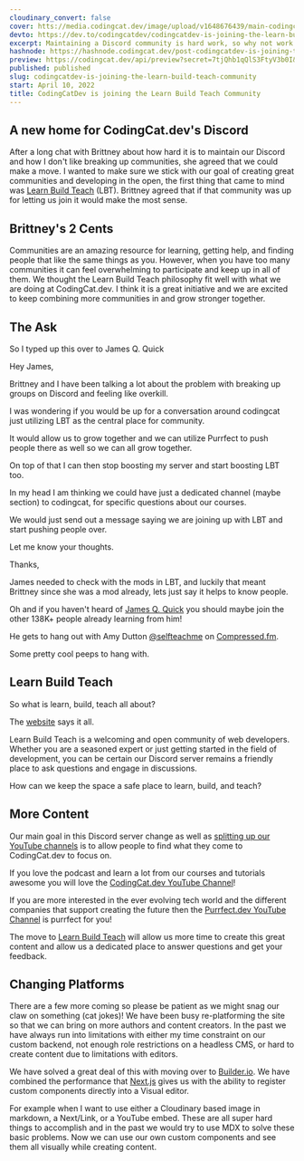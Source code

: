 ```yaml
---
cloudinary_convert: false
cover: htts://media.codingcat.dev/image/upload/v1648676439/main-codingcatdev-photo/CodingCat.dev_joins_Learn_Build_Teach.png
devto: https://dev.to/codingcatdev/codingcatdev-is-joining-the-learn-build-teach-community-3l25
excerpt: Maintaining a Discord community is hard work, so why not work with great people to host one together!
hashnode: https://hashnode.codingcat.dev/post-codingcatdev-is-joining-the-learn-build-teach-community
preview: https://codingcat.dev/api/preview?secret=7tjQhb1qQlS3FtyV3b0I&selectionType=post&selectionSlug=codingcatdev-is-joining-the-learn-build-teach-community&_id=22a87539758346779777a7afbeb64217
published: published
slug: codingcatdev-is-joining-the-learn-build-teach-community
start: April 10, 2022
title: CodingCatDev is joining the Learn Build Teach Community
---
```

## A new home for CodingCat.dev's Discord

After a long chat with Brittney about how hard it is to maintain our Discord and how I don't like breaking up communities, she agreed that we could make a move. I wanted to make sure we stick with our goal of creating great communities and developing in the open, the first thing that came to mind was [Learn Build Teach](https://discord.gg/xSRsCfvVEB) (LBT). Brittney agreed that if that community was up for letting us join it would make the most sense.

## Brittney's 2 Cents

Communities are an amazing resource for learning, getting help, and finding people that like the same things as you. However, when you have too many communities it can feel overwhelming to participate and keep up in all of them. We thought the Learn Build Teach philosophy fit well with what we are doing at CodingCat.dev. I think it is a great initiative and we are excited to keep combining more communities in and grow stronger together.

## The Ask

So I typed up this over to James Q. Quick

Hey James,

Brittney and I have been talking a lot about the problem with breaking up groups on Discord and feeling like overkill.

I was wondering if you would be up for a conversation around codingcat just utilizing LBT as the central place for community.

It would allow us to grow together and we can utilize Purrfect to push people there as well so we can all grow together.

On top of that I can then stop boosting my server and start boosting LBT too.

In my head I am thinking we could have just a dedicated channel (maybe section) to codingcat, for specific questions about our courses.

We would just send out a message saying we are joining up with LBT and start pushing people over.

Let me know your thoughts.

Thanks,

James needed to check with the mods in LBT, and luckily that meant Brittney since she was a mod already, lets just say it helps to know people.

Oh and if you haven't heard of [James Q. Quick](https://www.youtube.com/c/JamesQQuick) you should maybe join the other 138K+ people already learning from him!

He gets to hang out with Amy Dutton [@selfteachme](https://twitter.com/selfteachme) on [Compressed.fm](https://www.compressed.fm/).

Some pretty cool peeps to hang with.

## Learn Build Teach

So what is learn, build, teach all about?

The [website](https://www.learnbuildteach.com/) says it all.

Learn Build Teach is a welcoming and open community of web developers. Whether you are a seasoned expert or just getting started in the field of development, you can be certain our Discord server remains a friendly place to ask questions and engage in discussions.

How can we keep the space a safe place to learn, build, and teach?

## More Content

Our main goal in this Discord server change as well as [splitting up our YouTube channels](https://codingcat.dev/post/changing-the-channel-for-youtube-engagement) is to allow people to find what they come to CodingCat.dev to focus on.

If you love the podcast and learn a lot from our courses and tutorials awesome you will love the [CodingCat.dev YouTube Channel](https://youtube.com/c/codingcatdev)!

If you are more interested in the ever evolving tech world and the different companies that support creating the future then the [Purrfect.dev YouTube Channel](https://www.youtube.com/channel/UCD5oDjUZTYM13irzpRjnVeQ) is purrfect for you!

The move to [Learn Build Teach](https://discord.gg/xSRsCfvVEB) will allow us more time to create this great content and allow us a dedicated place to answer questions and get your feedback.

## Changing Platforms

There are a few more coming so please be patient as we might snag our claw on something (cat jokes)! We have been busy re-platforming the site so that we can bring on more authors and content creators. In the past we have always run into limitations with either my time constraint on our custom backend, not enough role restrictions on a headless CMS, or hard to create content due to limitations with editors.

We have solved a great deal of this with moving over to [Builder.io](https://builder.io/). We have combined the performance that [Next.js](https://nextjs.org/) gives us with the ability to register custom components directly into a Visual editor.

For example when I want to use either a Cloudinary based image in markdown, a Next/Link, or a YouTube embed. These are all super hard things to accomplish and in the past we would try to use MDX to solve these basic problems. Now we can use our own custom components and see them all visually while creating content.